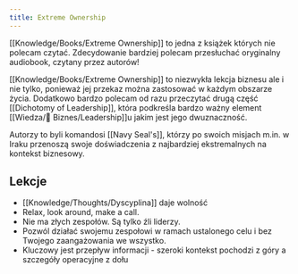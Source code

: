 ```yaml
---
title: Extreme Ownership
---
```


[[Knowledge/Books/Extreme Ownership]] to jedna z książek których nie polecam czytać. Zdecydowanie bardziej polecam przesłuchać oryginalny audiobook, czytany przez autorów!

[[Knowledge/Books/Extreme Ownership]] to niezwykła lekcja biznesu ale i nie tylko, ponieważ jej przekaz można zastosować w każdym obszarze życia. Dodatkowo bardzo polecam od razu przeczytać drugą część [[Dichotomy of Leadership]], która podkreśla bardzo ważny element [[Wiedza/🎲 Biznes/Leadership]]u jakim jest jego dwuznaczność.

Autorzy to byli komandosi [[Navy Seal's]], którzy po swoich misjach m.in. w Iraku przenoszą swoje doświadczenia z najbardziej ekstremalnych na kontekst biznesowy.

## Lekcje
- [[Knowledge/Thoughts/Dyscyplina]] daje wolność
- Relax, look around, make a call.
- Nie ma złych zespołów. Są tylko źli liderzy.
- Pozwól działać swojemu zespołowi w ramach ustalonego celu i bez Twojego zaangażowania we wszystko.
- Kluczowy jest przepływ informacji - szeroki kontekst pochodzi z góry a szczegóły operacyjne z dołu
